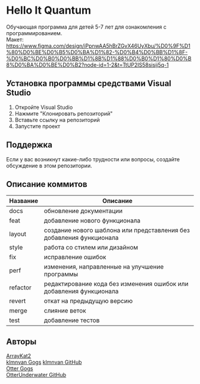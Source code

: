 # Hello It Quantum
Обучающая программа для детей 5-7 лет для ознакомления с программированием.  
Макет: https://www.figma.com/design/iPpnwAA5hBrZGvX46UyXbu/%D0%9F%D1%80%D0%BE%D0%B5%D0%BA%D1%82-%D0%B4%D0%BB%D1%8F-%D0%BC%D0%B0%D0%BB%D1%8B%D1%88%D0%B0%D1%80%D0%B8%D0%BA%D0%BE%D0%B2?node-id=1-2&t=TtUP2IS58sisij5q-1  
  
<!-- <img src="https://www.figma.com/design/iPpnwAA5hBrZGvX46UyXbu/%D0%9F%D1%80%D0%BE%D0%B5%D0%BA%D1%82-%D0%B4%D0%BB%D1%8F-%D0%BC%D0%B0%D0%BB%D1%8B%D1%88%D0%B0%D1%80%D0%B8%D0%BA%D0%BE%D0%B2?node-id=1-2&t=8Yybv7ju0xL9Fq0d-1" width="200" alt="HelloItQuantum"/> -->
  
## Установка программы средствами Visual Studio  
1. Откройте Visual Studio  
2. Нажмите "Клонировать репозиторий"  
3. Вставьте ссылку на репозиторий  
4. Запустите проект  
  
<!-- ## Инструкция по работе с системой  
Перед работой с системой советуем прочесть [руководство пользователя](http://gogs.ngknn.ru:3000/TrioEducationalPractice/documentation/src/master/%d0%a0%d1%83%d0%ba%d0%be%d0%b2%d0%be%d0%b4%d1%81%d1%82%d0%b2%d0%be%d0%9f%d0%be%d0%bb%d1%8c%d0%b7%d0%be%d0%b2%d0%b0%d1%82%d0%b5%d0%bb%d1%8f.docx)  -->
  
<!-- Набор документации:    
[Документация](http://gogs.ngknn.ru:3000/TrioEducationalPractice/documentation)    
[UML](http://gogs.ngknn.ru:3000/TrioEducationalPractice/UML)    -->
  
<!-- ### Примечания  
На данный момент программа не будет работать в версии Релиз из-за зависимости от библиотеки LiveCharts2.    
Программа считывает теоретический материал из файлов, которые находятся в папке Assets.    
Исключения программы записываются в журнал логов.    
Если приложение запускается с локального компьютера НГК, то в файле Programm нужно заменить строку:  
```
public static string HostNpgsql = "Host=ngknn.ru;Port=5442;Database=trio_33p;Username=33P;Password=12345";  
```
На следующее:  
```
public static string HostNpgsql = "Host=edu.pg.ngknn.local;Port=5432;Database=trio_33p;Username=33P;Password=12345";   -->

<!-- ### Ознакомление  
Для тестирования программы без необходимости регистрироваься можно использовать следующие логин и пароль:  
* 1 1 - Преподаватель  
* 2 2 - Студент   -->
  
<!-- ### NuGet пакеты и зависимости   
* CommunityToolkit.Mvvm  
* LiveChartsCore  
* LiveChartsCore.SkiaSharpView.Avalonia  
* Microsoft.EntityFrameworkCore  
* Microsoft.EntityFrameworkCore.Design  
* Microsoft.EntityFrameworkCore.Tools  
* Npgsql.EntityFrameworkCore.PostgreSQL   -->
    
## Поддержка  
Если у вас возникнут какие-либо трудности или вопросы, создайте обсуждение в этом репозитории.

## Описание коммитов
| Название | Описание                                                             |
| -------- | -------------------------------------------------------------------- |
| docs     | обновление документации                                              |
| feat     | добавление нового функционала                                        |
| layout   | создание нового шаблона или представления без добавления функционала |
| style    | работа со стилем или дизайном                                        |
| fix      | исправление ошибок                                                   |
| perf     | изменения, направленные на улучшение программы                       |
| refactor | редактирование кода без изменения ошибок или добавления функционала  |
| revert   | откат на предыдущую версию                                           |
| merge    | слияние веток                                                        |
| test     | добавление тестов                                                    |

## Авторы
[ArrayKat2](http://gogs.ngknn.ru:3000/ArrayKat2)  
[klmnvan Gogs](http://gogs.ngknn.ru:3000/klmnvan) 
[klmnvan GitHub](https://github.com/klmnvan)  
[Otter Gogs](http://gogs.ngknn.ru:3000/Otter)  
[OtterUnderwater GitHub](https://github.com/OtterUnderwater)  

